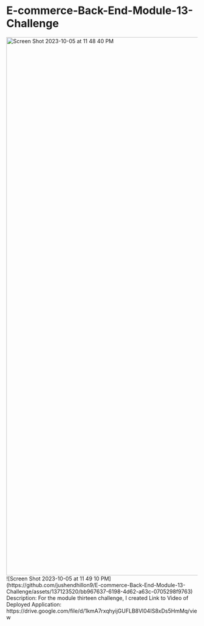 # E-commerce-Back-End-Module-13-Challenge
<img width="1417" alt="Screen Shot 2023-10-05 at 11 48 40 PM" src="https://github.com/jushendhillon9/E-commerce-Back-End-Module-13-Challenge/assets/137123520/3bb26bf3-68e9-4f6a-915f-978e8f8a4885">
![Screen Shot 2023-10-05 at 11 49 10 PM](https://github.com/jushendhillon9/E-commerce-Back-End-Module-13-Challenge/assets/137123520/bb967637-6198-4d62-a63c-0705298f9763)
Description: For the module thirteen challenge, I created 
Link to Video of Deployed Application: https://drive.google.com/file/d/1kmA7rxqhyijGUFLB8Vl04IS8xDs5HmMq/view
